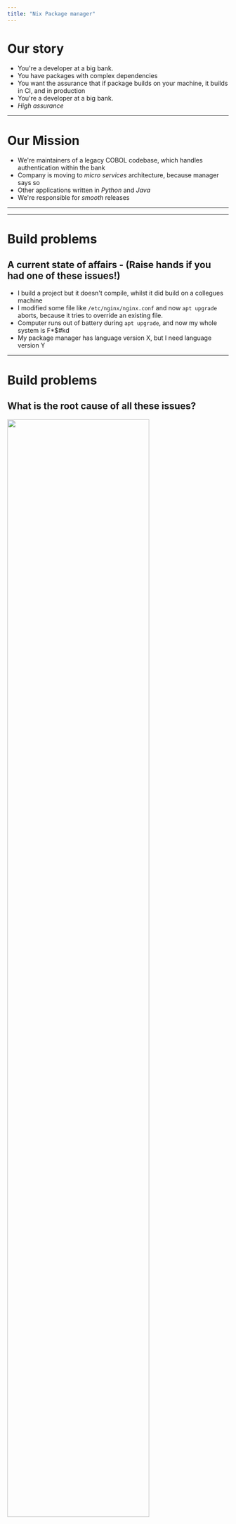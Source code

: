 ```yaml
---
title: "Nix Package manager"
---
```


# Our story
* You're a developer at a big bank.
* You have packages with complex dependencies
* You want the assurance that if package builds on your machine, it builds in CI, and in production
* You're a developer at a big bank.
* _High assurance_

---

# Our Mission
* We're maintainers of a legacy COBOL codebase, which handles authentication within the bank
* Company is moving to _micro services_ architecture, because manager says so
* Other applications written in _Python_ and _Java_
* We're responsible for _smooth_ releases

---



---

# Build problems
## A current state of affairs - (Raise hands if you had one of these issues!)
* I build a project but it doesn't compile, whilst it did build on a collegues machine
* I modified some file like `/etc/nginx/nginx.conf` and now `apt upgrade` aborts, because
  it tries to override an existing file.
* Computer runs out of battery during `apt upgrade`, and now my whole system is F*$#kd
* My package manager has language version X, but I need language version Y

---

# Build problems
## What is the root cause of all these issues?

<img src="current-flow.png" width="80%">

---

# What do we want?
* Reliable builds
  - If it builds on my machine, it should build on any machine
* Isolation
  - Multiple versions of the same software should be able to run next to each other
* Atomic updates
  - You either install something completely, or you do not install it al all

---

# Solution

<center>
<img src="Docker-logo-011.png" width="50%">
</center>

> Just put it in a damn container - <b>Lucas</b>



---

# Solution? Docker

* Docker is a distribution format and execution method
* It does not solve the problem of reliable builds
*
steal from here:
https://news.ycombinator.com/item?id=15478209 

---

# Docker

* Solves the 'works on my machine' problem by shipping container artifacts from dev/CI to production
* Does _not_ solve the 'compiles on my machine' problem.  
* Two people with the same Dockerfile, are not guarenteed to both succesfully build the project

---

# Solution: Functional flow
<img src="desired-flow.png" width="80%">

---

# The Nix Package Manager
* Purely functional
* Atomic
* Reproducible
* Packages described in the declarative "Nix Programming Language"

---

# The Nix Package Manager





---

# Using Nix for day to day use
* You can use Nix as a replacement for `apt` or `homebrew`

---



---

# The nix programming language
* Think of it as JSON with templates and functions
* Used to describe package derivations
* Show around a little bit in the repl

---

#  Our first package
## Java Login frontend of our bank
* Use imagination such that this is a Spring enterprise web servlet in the cloud

```java
import org.zeromq.ZMQ;
import java.nio.charset.StandardCharsets;

public class LoginService {
  public static void main(String[]args) {
    ZMQ.Context ctx = ZMQ.context(1);
    ZMQ.Socket sock = ctx.socket(ZMQ.REQ);
    sock.connect("tcp://127.0.0.1:1234");
    byte[] msg = "arian       @r1aN".getBytes(StandardCharsets.UTF_8);
    sock.send(msg, 0, 0);
    byte[] resp = sock.recv(0);
    String s = new String(resp, StandardCharsets.UTF_8);
    System.out.println(s);
  }
}


```

---

# Our first package

<table>
<tr>
<td>
```nix
# default.nix
let
  pkgs = import ../nixpkgs.nix;
in
  derivation {
    name = "login-service";
    builder = "${pkgs.bash}/bin/bash";
    args = [ ./builder.sh ];
    src = ./LoginService.java;
    coreutils = pkgs.coreutils;
    openjdk = pkgs.openjdk;
    jre = pkgs.jre;
    jzmq = pkgs.jzmq;
    system = builtins.currentSystem;
  }
```
</td>
<td>
```bash
# builder.sh
export PATH=$coreutils/bin:$openjdk/bin
cp $src LoginService.java
javac -cp $jzmq/share/java/zmq.jar LoginService.java
jar cfe LoginService.jar LoginService LoginService.class
mkdir $out
cp LoginService.jar $out
cat <<EOF >> $out/login-service
#!/{pkgs.bash}
$jre/bin/java -Djava.library.path="$jzmq/lib" \
  -cp "$jzmq/share/java/zmq.jar:$out/LoginService.jar" \
  LoginService
EOF
chmod +x $out/login-service
```
</td>
</tr>
</table>

---

# What is a derivation?
<table>
<tr>
<td>
```nix
# default.nix
let
  pkgs = import ../nixpkgs.nix;
in
  derivation {
    name = "login-service";
    builder = "${pkgs.bash}/bin/bash";
    args = [ ./builder.sh ];
    src = ./LoginService.java;
    coreutils = pkgs.coreutils;
    openjdk = pkgs.openjdk;
    jre = pkgs.jre;
    jzmq = pkgs.jzmq;
    system = builtins.currentSystem;
  }
```
</td>
<td>
```json
{ 
  "/nix/store/smr6-login-service.drv": {
    "outputs": {
      "out": { "path": "/nix/store/mzj8-login-service" }
    },
    "inputSrcs": [
      "/nix/store/f3y1-LoginService.java",
      "/nix/store/r1ry-builder.sh"
    ],
    "inputDrvs": [ 
      "/nix/store/2zlf-bash-4.4-p23.drv",
      "/nix/store/9fwq-jzmq-3.1.0.drv",
      "/nix/store/q80i-openjdk-8u172b11.drv",
      "/nix/store/wx2j-coreutils-8.29.drv"
    ],
    "builder": "/nix/store/8zkg-bash-4.4-p23/bin/bash",
    "args": [  "/nix/store/r1ry-builder.sh" ],
    "env": {
      "builder":   "/nix/store/8zkg-bash-4.4-p23/bin/bash",
      "coreutils": "/nix/store/n7qp-coreutils-8.29",
      "jre":       "/nix/store/v5ld-openjdk-8u172b11-jre",
      "openjdk":   "/nix/store/8nll-openjdk-8u172b11",
      "jzmq":      "/nix/store/hill-jzmq-3.1.0",
      "out":       "/nix/store/mzj8-login-service",
      "src":       "/nix/store/f3y1-LoginService.java",
      "name":      "login-service",
      "system": "x86_64-linux"
    } 
  }
}
```
</td>
</tr>
</table>



---


# NixOS - A configuration management tool
## Problems with existing tools like Chef / Ansible / Puppet
* Just like with package management, output state depends on current state
* Your playbooks might depend on implicit state
* Playbooks might diverge with what is actually on the system
* Package manager might even _fight_ against the configuration manager!

---

# NixOS - A configuration management tool
## Anecdote
* Ansible modifies `/etc/nginx/nginx.conf`
* Ansible enabled auto upgrades of packages
* Upgrade of apt overrides `/etc/nginx/nginx.conf
* Stuff silently fails
* Rerun ansible,  stuff converges again...

---

# NixOS - A configuration management tool

Okay, we need to add code example here.

---

# NixOS - A configuration management tool
* Reliable upgrades & consistency
* Immutable OS, pinned to a specific git commit in your repo
* Atomic upgrades and rollback (Your OS is just another Nix package!)
* INFRASTRUCTURE AS CODE. TRULY

---

# NixOS - A Configuration management tool
* Downside: You need to fully buy into Nix. hard to sell?
* In that case, just build Docker containers instead, like shown before
* Could for example us NixOS, to set up your kubernetes cluster
* Other collegues can keep existing Docker based images
* You can use Nix


---

# NixOps - infrastructure management tool
* Again, same problems of package mangement, arise in infrastructure management
* Before, people click around UI to create things
* Now, a pure function from datacenter description, to an actual datacenter!
* Create NixOS VMs
* ... Load balancers
* ... DNS Records
* ... Storage buckets

---

# Downsides of Nix
* Steep learning curve. Thinking functionally is something to get used to
* You _Can not_ do dirty hacks.  You can't go monkeypatch some python package in `/usr/lib/python`, or update `/etc/hosts` manually 
* Ok.. maybe the above is a Pro. But it forces you to do things properly. Which might be slow
* Install can get large, as multiple people have multiple versions of packages
* Documentation is ... not always great. "Read the source code" is a common philosophy among Nix'ers
* However, this forces you to actually learn the tool, and gives great flexibility to you

# Questions?
* [https://nixos.org/nixos/nix-pills - Tutorial to get up to speed quickly with how nix works](https://nixos.org/nixos/nix-pills)
* [https://nixos.org/nix](https://nixos.org/nix)
* [https://nixos.org/nixos](https://nixos.org/nixos)
* [https://nixos.org/nixops](https://nixos.org/nixops)
* [https://github.com/nixos](https://github.com/nixos)
* [\@ProgrammerDude - Stalk me on Twitter](https://twitter.com/ProgrammerDude)
* [https://github.com/arianvp - Stalk me on Github](https://github.com/arianvp)

